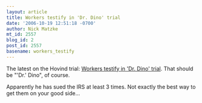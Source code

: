 ```yaml
---
layout: article
title: Workers testify in 'Dr. Dino' trial
date: '2006-10-19 12:51:18 -0700'
author: Nick Matzke
mt_id: 2557
blog_id: 2
post_id: 2557
basename: workers_testify
---
```

The latest on the Hovind trial: [Workers testify in 'Dr. Dino' trial](http://www.pensacolanewsjournal.com/apps/pbcs.dll/article?AID=/20061019/NEWS01/610190338/1006).  That should be "'Dr.' Dino", of course.

Apparently he has sued the IRS at least 3 times.  Not exactly the best way to get them on your good side...
